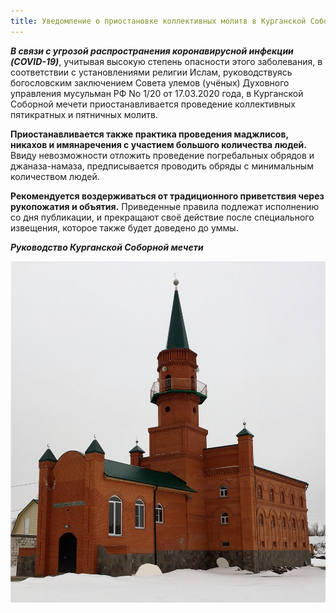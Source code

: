 ```yaml
---
title: Уведомление о приостановке коллективных молитв в Курганской Соборной мечети
---
```


***В связи с угрозой распространения коронавирусной инфекции (COVID-19)***, учитывая высокую степень опасности этого заболевания, в соответствии с установлениями религии Ислам, руководствуясь богословским заключением Совета улемов (учёных) Духовного управления мусульман РФ No 1/20 от 17.03.2020 года, в Курганской Соборной мечети приостанавливается проведение коллективных пятикратных и пятничных молитв.

**Приостанавливается также практика проведения маджлисов, никахов и имянаречения с участием большого количества людей.**
Ввиду невозможности отложить проведение погребальных обрядов и джаназа-намаза, предписывается проводить обряды с минимальным количеством людей.

**Рекомендуется воздерживаться от традиционного приветствия через рукопожатия и объятия.**
Приведенные правила подлежат исполнению со дня публикации, и прекращают своё действие после специального извещения, которое также будет доведено до уммы.

***Руководство Курганской Соборной мечети***

![Мечеть](./unnamed1.jpg)

